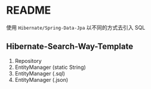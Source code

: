 # README
使用 `Hibernate/Spring-Data-Jpa` 以不同的方式去引入 SQL 

## Hibernate-Search-Way-Template

1. Repository
2. EntityManager (static String)
3. EntityManager (.sql)
4. EntityManager (.json)
